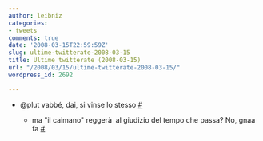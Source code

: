 ```yaml
---
author: leibniz
categories:
- tweets
comments: true
date: '2008-03-15T22:59:59Z'
slug: ultime-twitterate-2008-03-15
title: Ultime twitterate (2008-03-15)
url: "/2008/03/15/ultime-twitterate-2008-03-15/"
wordpress_id: 2692

---
```

* @plut vabbé, dai, si vinse lo stesso [#](https://twitter.com/leibniz/statuses/771970501)

	
  * ma "il caimano" reggerà  al giudizio del tempo che passa? No, gnaa fa [#](https://twitter.com/leibniz/statuses/772027868)


